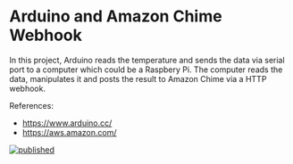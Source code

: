 # Arduino and Amazon Chime Webhook

In this project, Arduino reads the temperature and sends the data via serial port to a computer which could be a Raspbery Pi. The computer reads the data, manipulates it and posts the result to Amazon Chime via a HTTP webhook.

References:
- https://www.arduino.cc/
- https://aws.amazon.com/

[![published](https://static.production.devnetcloud.com/codeexchange/assets/images/devnet-published.svg)](https://developer.cisco.com/codeexchange/github/repo/ewibowo/arduino-chime)

